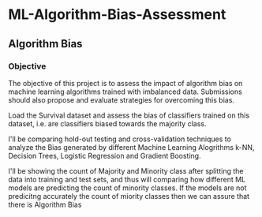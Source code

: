 # ML-Algorithm-Bias-Assessment
## Algorithm Bias
### Objective

The objective of this project is to assess the impact of algorithm bias on machine learning algorithms trained with imbalanced data.
Submissions should also propose and evaluate strategies for overcoming this bias.

Load the Survival dataset and assess the bias of classifiers trained on this dataset, i.e. are classifiers biased towards the majority class.

I'll be comparing hold-out testing and cross-validation techniques to analyze the Bias generated by different Machine Learning Alogrithms k-NN, Decision Trees, Logistic Regression and Gradient Boosting.

I'll be showing the count of Majority and Minority class after splitting the data into training and test sets, and thus will comparing how different ML models are predicting the count of minority classes. If the models are not predicitng accurately the count of miority classes then we can assure that there is Algorithm Bias

